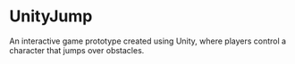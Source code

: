 # UnityJump
An interactive game prototype created using Unity, where players control a character that jumps over obstacles.
